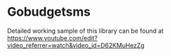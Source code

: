 # Gobudgetsms
Detailed working sample of this library can be found at https://www.youtube.com/edit?video_referrer=watch&video_id=D62KMuHezZg
